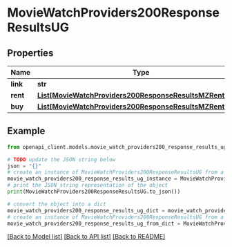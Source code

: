 # MovieWatchProviders200ResponseResultsUG


## Properties

Name | Type | Description | Notes
------------ | ------------- | ------------- | -------------
**link** | **str** |  | [optional] 
**rent** | [**List[MovieWatchProviders200ResponseResultsMZRentInner]**](MovieWatchProviders200ResponseResultsMZRentInner.md) |  | [optional] 
**buy** | [**List[MovieWatchProviders200ResponseResultsMZRentInner]**](MovieWatchProviders200ResponseResultsMZRentInner.md) |  | [optional] 

## Example

```python
from openapi_client.models.movie_watch_providers200_response_results_ug import MovieWatchProviders200ResponseResultsUG

# TODO update the JSON string below
json = "{}"
# create an instance of MovieWatchProviders200ResponseResultsUG from a JSON string
movie_watch_providers200_response_results_ug_instance = MovieWatchProviders200ResponseResultsUG.from_json(json)
# print the JSON string representation of the object
print(MovieWatchProviders200ResponseResultsUG.to_json())

# convert the object into a dict
movie_watch_providers200_response_results_ug_dict = movie_watch_providers200_response_results_ug_instance.to_dict()
# create an instance of MovieWatchProviders200ResponseResultsUG from a dict
movie_watch_providers200_response_results_ug_from_dict = MovieWatchProviders200ResponseResultsUG.from_dict(movie_watch_providers200_response_results_ug_dict)
```
[[Back to Model list]](../README.md#documentation-for-models) [[Back to API list]](../README.md#documentation-for-api-endpoints) [[Back to README]](../README.md)


